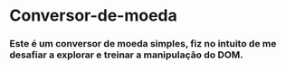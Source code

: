# Conversor-de-moeda

### Este é um conversor de moeda simples, fiz no intuito de me desafiar a explorar e treinar a manipulação do DOM.
